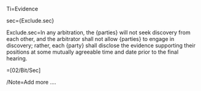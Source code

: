 Ti=Evidence

sec={Exclude.sec}

Exclude.sec=In any arbitration, the {parties} will not seek discovery from each other, and the arbitrator shall not allow {parties} to engage in discovery; rather, each {party} shall disclose the evidence supporting their positions at some mutually agreeable time and date prior to the final hearing.

=[02/Bit/Sec]

/Note=Add more ....